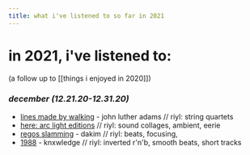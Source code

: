 ```yaml
---
title: what i've listened to so far in 2021
---
```


# in 2021, i've listened to:

(a follow up to [[things i enjoyed in 2020]])

### *december (12.21.20-12.31.20)*

* [lines made by walking](https://johnlutheradams-coldblue.bandcamp.com/album/lines-made-by-walking) - john luther adams // riyl: string quartets
* [here: arc light editions](https://ruthanderson.bandcamp.com/album/here-arc-light-editions) // riyl: sound collages, ambient, eerie
* [regos slamming](https://ddustdirect.bandcamp.com/album/regos-slammin) - dakim // riyl: beats, focusing, 
* [1988](https://knxwledge.bandcamp.com/album/1988) - knxwledge // riyl: inverted r'n'b, smooth beats, short tracks
